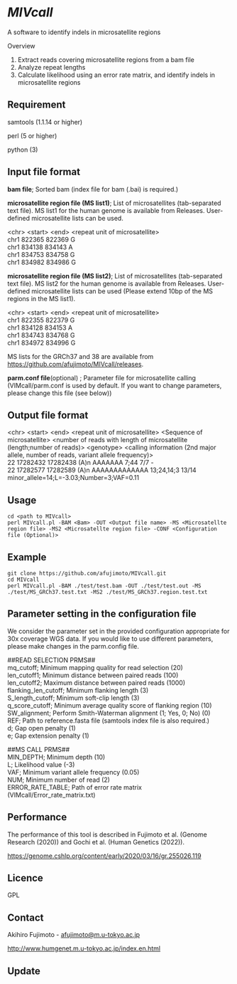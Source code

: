 # *MIVcall*

A software to identify indels in microsatellite regions

Overview
1. Extract reads covering microsatellite regions from a bam file
2. Analyze repeat lengths 
3. Calculate likelihood using an error rate matrix, and identify indels in microsatellite regions

## Requirement
samtools (1.1.14 or higher)

perl (5 or higher)

python (3)

## Input file format
**bam file**; Sorted bam (index file for bam (.bai) is required.)


**microsatellite region file (MS list1)**; List of microsatellites (tab-separated text file). MS list1 for the human genome is available from Releases. User-defined microsatellite lists can be used. 

\<chr\> \<start\> \<end\> \<repeat unit of microsatellite\>  
chr1    822365  822369  G  
chr1    834138  834143  A  
chr1    834753  834758  G  
chr1    834982  834986  G

**microsatellite region file (MS list2)**; List of microsatellites (tab-separated text file). MS list2 for the human genome is available from Releases. User-defined microsatellite lists can be used (Please extend 10bp of the MS regions in the MS list1). 

\<chr\> \<start\> \<end\> \<repeat unit of microsatellite\>  
chr1    822355  822379  G  
chr1    834128  834153  A  
chr1    834743  834768  G  
chr1    834972  834996  G  

MS lists for the GRCh37 and 38 are available from https://github.com/afujimoto/MIVcall/releases.


**parm.conf file**(optional) ; Parameter file for microsatellite calling (VIMcall/parm.conf is used by default. If you want to change parameters, please change this file (see below))


## Output file format
\<chr\> \<start\> \<end\> \<repeat unit of microsatellite\> \<Sequence of microsatellite> \<number of reads with length of microsatellite (length;number of reads)\> \<genotype\> \<calling information (2nd major allele, number of reads, variant allele frequency)\>  
22      17282432        17282438        (A)n    AAAAAAA 7;44    7/7     -  
22      17282577        17282589        (A)n    AAAAAAAAAAAAA   13;24,14;3      13/14   minor_allele=14;L=-3.03;Number=3;VAF=0.11 


## Usage
```
cd <path to MIVcall>
perl MIVcall.pl -BAM <Bam> -OUT <Output file name> -MS <Microsatellte region file> -MS2 <Microsatellte region file> -CONF <Configuration file (Optional)>
```

## Example
```
git clone https://github.com/afujimoto/MIVcall.git
cd MIVcall
perl MIVcall.pl -BAM ./test/test.bam -OUT ./test/test.out -MS ./test/MS_GRCh37.test.txt -MS2 ./test/MS_GRCh37.region.test.txt
```


## Parameter setting in the configuration file
We consider the parameter set in the provided configuration appropriate for 30x coverage WGS data. If you would like to use different parameters, please make changes in the parm.config file. 

\##READ SELECTION PRMS##  
mq_cutoff; Minimum mapping quality for read selection (20)  
len_cutoff1; Minimum distance between paired reads (100)  
len_cutoff2; Maximum distance between paired reads (1000)   
flanking_len_cutoff; Minimum flanking length (3)  
S_length_cutoff; Minimum soft-clip length (3)  
q_score_cutoff; Minimum average quality score of flanking region (10)  
SW_alignment; Perform Smith-Waterman alignment (1; Yes, 0; No) (0)    
REF; Path to reference.fasta file (samtools index file is also required.)  
d; Gap open penalty (1)  
e; Gap extension penalty (1)  

\##MS CALL PRMS##  
MIN_DEPTH; Minimum depth (10)  
L; Likelihood value (-3)   
VAF; Minimum variant allele frequency (0.05)    
NUM; Minimum number of read (2)  
ERROR_RATE_TABLE; Path of error rate matrix (VIMcall/Error_rate_matrix.txt)   

## Performance
The performance of this tool is described in Fujimoto et al. (Genome Research (2020)) and Gochi et al. (Human Genetics (2022)).

https://genome.cshlp.org/content/early/2020/03/16/gr.255026.119  

## Licence
GPL

## Contact

Akihiro Fujimoto - afujimoto@m.u-tokyo.ac.jp

http://www.humgenet.m.u-tokyo.ac.jp/index.en.html

## Update
